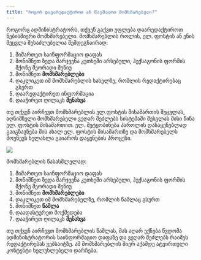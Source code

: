 ```yaml
---
title: "როგორ დავარედაქტიროთ ან წავშალოთ მომხმარებელი?"
---
```


როგორც ადმინისტრატორს, თქვენ გაქვთ უფლება დაარედაქტიროთ ნებისმიერი მომხმარებელი. მომხმარებლის როლის, ელ. ფოსტის ან ენის
შეცვლა შესაძლებელია შემდეგნაირად:

1) მიმართეთ საინფორმაციო დაფას
2) მონიშნეთ ზედა მარჯვენა კუთხეში არსებული, ჰექსაგონის ფორმის მქონე მეორადი მენიუ
3) მონიშნეთ **მომხმარებლები**
4) დაკლიკეთ იმ მომხმარებლის სახელზე, რომლის რედაქტირებაც გსურთ
5) დაარედაქტირეთ ინფორმაცია
6) დააჭირეთ ღილაკს **შენახვა**

თუ თქვენ აირჩევთ მომხმარებლის ელ.ფოსტის მისამართის შეცვლას, აღნიშნული მომხმარებელი ვეღარ შეძლებს სისტემაში შესვლას მისი
წინა ელ. ფოსტის მისამართით. ელ. შეტყობინება პაროლის დასაყენებლად გაიგზავნება მის ახალ ელ. ფოსტის მისამართზე და
მომხმარებელს მოუწევს ხელახლა გაიაროს დაყენების პროცესი.


<a href="/build/help/004.png">
    <img src="/build/help/004.png" />
</a>

მომხმარებლის წასასშლელად:

1) მიმართეთ საინფორმაციო დაფას
2) მონიშნეთ ზედა მარჯვენა კუთხეში არსებული, ჰექსაგონის ფორმის მქონე მეორადი მენიუ
3) მონიშნეთ **მომხმარებლები**
4) დაკლიკეთ იმ მომხმარებელზე, რომლის წაშლაც გსურთ
5) მონიშნეთ **წაშლა**
6) დაადასტურეთ მოქმედება
7) დააჭირეთ ღილაკს **შენახვა**

თუ თქვენ აირჩევთ მომხმარებლის წაშლას, მას აღარ ექნება წვდომა ადმინისტრატორის საინფორმაციო დაფაზე და ვეღარ შეძლებს რაიმეს
რედაქტირებას ვებსაიტზე. ამ მომხმარებლის მიერ აქამდე ატვირთული კონტენტი ხელუხლებელი დარჩება.
